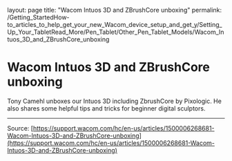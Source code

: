layout: page
title: "Wacom Intuos 3D and ZBrushCore unboxing"
permalink: /Getting_StartedHow-to_articles_to_help_get_your_new_Wacom_device_setup_and_get_y/Setting_Up_Your_TabletRead_More/Pen_Tablet/Other_Pen_Tablet_Models/Wacom_Intuos_3D_and_ZBrushCore_unboxing

# Wacom Intuos 3D and ZBrushCore unboxing

Tony Camehl unboxes our Intuos 3D including ZbrushCore by Pixologic. He also shares some helpful tips and tricks for beginner digital sculptors.

---
Source: [https://support.wacom.com/hc/en-us/articles/1500006268681-Wacom-Intuos-3D-and-ZBrushCore-unboxing](https://support.wacom.com/hc/en-us/articles/1500006268681-Wacom-Intuos-3D-and-ZBrushCore-unboxing)
